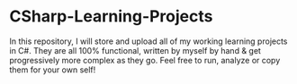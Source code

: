 # CSharp-Learning-Projects
In this repository, I will store and upload all of my working learning projects in C#. They are all 100% functional, written by myself by hand & get progressively more complex as they go. Feel free to run, analyze or copy them for your own self!
